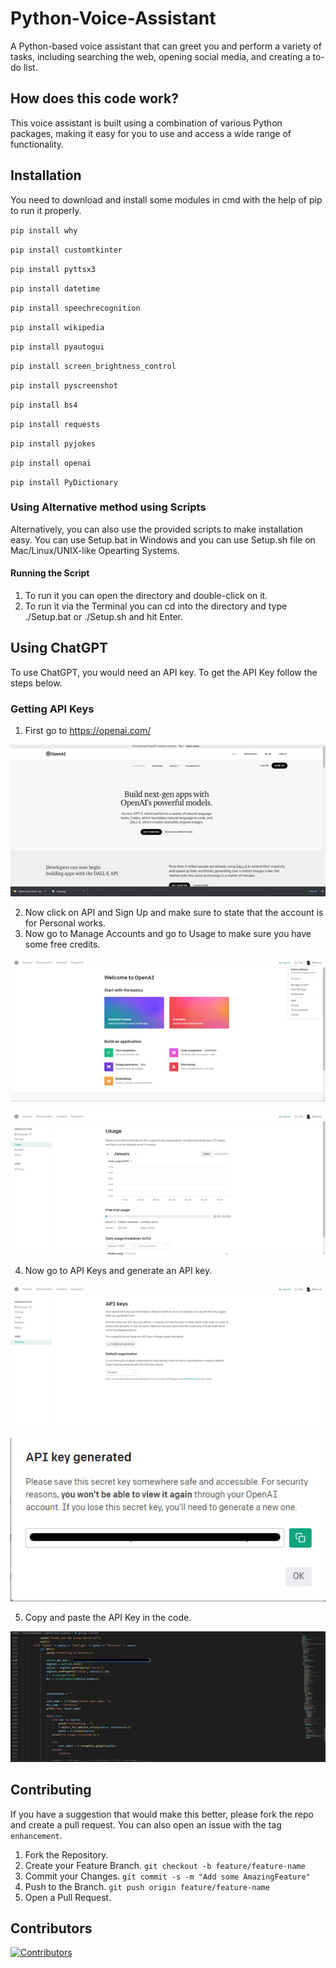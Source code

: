 # Python-Voice-Assistant

A Python-based voice assistant that can greet you and perform a variety of tasks, including searching the web, opening social media, and creating a to-do list.

## How does this code work?

This voice assistant is built using a combination of various Python packages, making it easy for you to use and access a wide range of functionality.

## Installation

You need to download and install some modules in cmd with the help of pip to run it properly.

`pip install why`

`pip install customtkinter`

`pip install pyttsx3`

`pip install datetime`

`pip install speechrecognition`

`pip install wikipedia`

`pip install pyautogui`

`pip install screen_brightness_control`

`pip install pyscreenshot`

`pip install bs4`

`pip install requests`

`pip install pyjokes`

`pip install openai`

`pip install PyDictionary`

### Using Alternative method using Scripts

Alternatively, you can also use the provided scripts to make installation easy.
You can use Setup.bat in Windows and you can use Setup.sh file on Mac/Linux/UNIX-like Opearting Systems.

#### Running the Script

1) To run it you can open the directory and double-click on it.
2) To run it via the Terminal you can cd into the directory and type ./Setup.bat or ./Setup.sh and hit Enter.

## Using ChatGPT
To use ChatGPT, you would need an API key. To get the API Key follow the steps below.
### Getting API Keys
1) First go to https://openai.com/

![Picture1](Documentation/Picture1.png)

2) Now click on API and Sign Up and make sure to state that the account is for Personal works.
3) Now go to Manage Accounts and go to Usage to make sure you have some free credits.

![Picture2](Documentation/Picture2.png)

![Picture3](Documentation/Picture3.png)

4) Now go to API Keys and generate an API key.

![Picture4](Documentation/Picture4.png)

![Picture5](Documentation/Picture5.png)

5) Copy and paste the API Key in the code.

![Picture6](Documentation/Picture6.png)

## Contributing

If you have a suggestion that would make this better, please fork the repo and create a pull request. You can also open an issue with the tag `enhancement`.

1. Fork the Repository.
2. Create your Feature Branch. `git checkout -b feature/feature-name`
3. Commit your Changes. `git commit -s -m "Add some AmazingFeature"`
4. Push to the Branch. `git push origin feature/feature-name`
5. Open a Pull Request.

## Contributors
[![Contributors](https://contrib.rocks/image?repo=subhadip-saha-05/PythOn-voice-assistant)](https://github.com/subhadip-saha-05/PythOn-voice-assistant/graphs/contributors)
